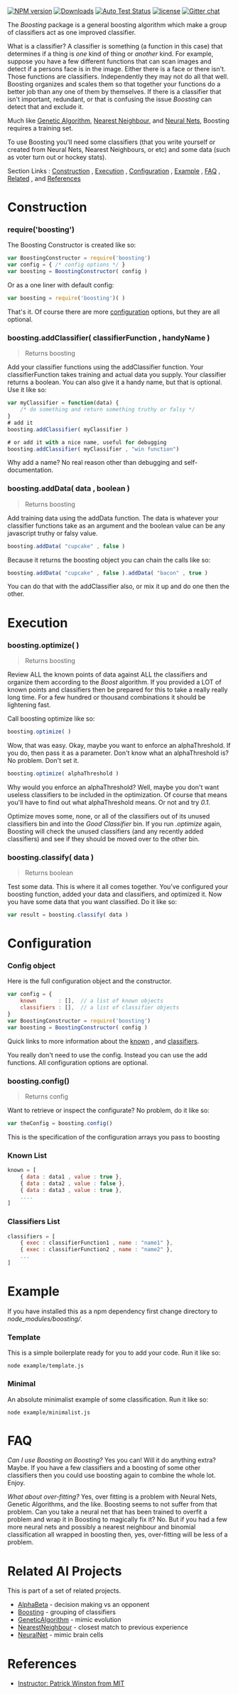 [![NPM version][npm-image]][npm-url] [![Downloads][downloads-image]][npm-url] [![Auto Test Status][travis-image]][travis-url] [![license][license-image]][license-url] [![Gitter chat][gitter-image]][gitter-url]

The *Boosting* package is a general boosting algorithm which make a group of classifiers act as one improved classifier.

What is a classifier?  A classifier is something (a function in this case) that determines if a thing is *one* kind of thing or *another* kind.  For example, suppose you have a few different functions that can scan images and detect if a persons face is in the image.  Either there is a face or there isn't.  Those functions are classifiers.  Independently they may not do all that well.  Boosting organizes and scales them so that together your functions do a better job than any one of them by themselves.  If there is a classifier that isn't important, redundant, or that is confusing the issue *Boosting* can detect that and exclude it.

Much like [Genetic Algorithm](https://www.npmjs.com/package/geneticalgorithm), [Nearest Neighbour](https://www.npmjs.com/package/nearestneighbour), and [Neural Nets](https://www.npmjs.com/package/neuralnet), Boosting requires a training set.  

To use Boosting you'll need some classifiers (that you write yourself or created from Neural Nets, Nearest Neighbours, or etc) and some data (such as voter turn out or hockey stats).

Section Links : [Construction](#construction) , [Execution](#execution) , [Configuration](#configuration) , [Example](#example) , [FAQ](#faq) , [Related](#related-ai-projects) , and [References](#references)

# Construction

### require('boosting')
The Boosting Constructor is created like so:
```js
var BoostingConstructor = require('boosting')
var config = { /* config options */ }
var boosting = BoostingConstructor( config )
```
Or as a one liner with default config:
```js
var boosting = require('boosting')( )
```
That's it.  Of course there are more [configuration](#configuration) options, but they are all optional.


### boosting.addClassifier( classifierFunction , handyName )
> Returns boosting

Add your classifier functions using the addClassifier function.  Your classifierFunction takes training and actual data you supply.  Your classifier returns a boolean.  You can also give it a handy name, but that is optional.  Use it like so:

```js
var myClassifier = function(data) { 
	/* do something and return something truthy or falsy */
}
# add it
boosting.addClassifier( myClassifier )

# or add it with a nice name, useful for debugging
boosting.addClassifier( myClassifier , "win function")
```
Why add a name?  No real reason other than debugging and self-documentation.


### boosting.addData( data , boolean )
> Returns boosting

Add training data using the addData function.  The data is whatever your classifier functions take as an argument and the boolean value can be any javascript truthy or falsy value.
```js
boosting.addData( "cupcake" , false )
```
Because it returns the boosting object you can chain the calls like so:
```js
boosting.addData( "cupcake" , false ).addData( "bacon" , true )
```
You can do that with the addClassifier also, or mix it up and do one then the other.


# Execution

### boosting.optimize( )
> Returns boosting

Review ALL the known points of data against ALL the classifiers and organize them according to the *Boost* algorithm.  If you provided a LOT of known points and classifiers then be prepared for this to take a really really long time.  For a few hundred or thousand combinations it should be lightening fast.

Call boosting optimize like so:
```js
boosting.optimize( )
```
Wow, that was easy.  Okay, maybe you want to enforce an alphaThreshold.  If you do, then pass it as a parameter.  Don't know what an alphaThreshold is?  No problem.  Don't set it.
```js
boosting.optimize( alphaThreshold )
```
Why would you enforce an alphaThreshold?  Well, maybe you don't want useless classifiers to be included in the optimization.  Of course that means you'll have to find out what alphaThreshold means.  Or not and try *0.1*.

Optimize moves some, none, or all of the classifiers out of its unused classifiers bin and into the *Good Classifier* bin.  If you run *.optimize* again, Boosting will check the unused classifiers (and any recently added classifiers) and see if they should be moved over to the other bin.

### boosting.classify( data )
> Returns boolean

Test some data.  This is where it all comes together.  You've configured your boosting function, added your data and classifiers, and optimized it.  Now you have some data that you want classified.  Do it like so:
```js
var result = boosting.classify( data )
```


# Configuration

### Config object
Here is the full configuration object and the constructor.
```js
var config = {
	known 		: [],  // a list of known objects
	classifiers : [],  // a list of classifier objects
}
var BoostingConstructor = require('boosting')
var boosting = BoostingConstructor( config )
```
Quick links to more information about the [known](#known-list) , and [classifiers](#classifier-list).

You really don't need to use the config.  Instead you can use the add functions.  All configuration options are optional.

### boosting.config()
> Returns config

Want to retrieve or inspect the configurate?  No problem, do it like so:
```js
var theConfig = boosting.config()
```

This is the specification of the configuration arrays you pass to boosting

### Known List
```js
known = [
	{ data : data1 , value : true },
	{ data : data2 , value : false },
	{ data : data3 , value : true },
	....
]
```
### Classifiers List
```js
classifiers = [
	{ exec : classifierFunction1 , name : "name1" },
	{ exec : classifierFunction2 , name : "name2" },
	...	
]
```


# Example

If you have installed this as a npm dependency first change directory to *node_modules/boosting/*.

### Template
This is a simple boilerplate ready for you to add your code.  Run it like so:
```
node example/template.js
```

### Minimal
An absolute minimalist example of some classification.  Run it like so:
```
node example/minimalist.js
```

# FAQ

*Can I use Boosting on Boosting?*  Yes you can!  Will it do anything extra?  Maybe.  If you have a few classifiers and a boosting of some other classifiers then you could use boosting again to combine the whole lot.  Enjoy.

*What about over-fitting?*  Yes, over fitting is a problem with Neural Nets, Genetic Algorithms, and the like.  Boosting seems to not suffer from that problem.  Can you take a neural net that has been trained to overfit a problem and wrap it in Boosting to magically fix it?  No.  But if you had a few more neural nets and possibly a nearest neighbour and binomial classification all wrapped in boosting then, yes, over-fitting will be less of a problem.

# Related AI Projects
This is part of a set of related projects.

* [AlphaBeta](https://www.npmjs.com/package/alphabeta) - decision making vs an opponent
* [Boosting](https://www.npmjs.com/package/boosting) - grouping of classifiers
* [GeneticAlgorithm](https://www.npmjs.com/package/geneticalgorithm) - mimic evolution
* [NearestNeighbour](https://www.npmjs.com/package/nearestneighbour) - closest match to previous experience
* [NeuralNet](https://www.npmjs.com/package/neuralnet) - mimic brain cells

# References

* [Instructor: Patrick Winston from MIT](https://www.youtube.com/watch?v=UHBmv7qCey4)


[npm-url]: https://npmjs.org/package/boosting
[npm-image]: http://img.shields.io/npm/v/boosting.svg

[gitter-url]: https://gitter.im/panchishin/boosting
[gitter-image]: https://badges.gitter.im/panchishin/boosting.png
[downloads-image]: http://img.shields.io/npm/dm/boosting.svg

[travis-url]: https://travis-ci.org/panchishin/boosting
[travis-image]: http://img.shields.io/travis/panchishin/boosting.svg

[license-image]: https://img.shields.io/badge/license-Unlicense-green.svg
[license-url]: https://tldrlegal.com/license/unlicense

